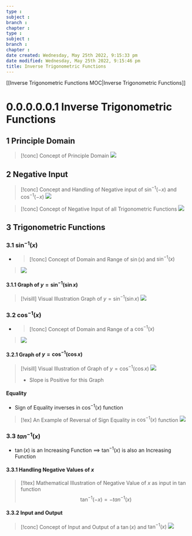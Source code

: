 ```yaml
---
type : 
subject : 
branch :
chapter :
type : 
subject : 
branch :
chapter :
date created: Wednesday, May 25th 2022, 9:15:33 pm
date modified: Wednesday, May 25th 2022, 9:15:46 pm
title: Inverse Trigonometric Functions
---
```


[[Inverse Trigonometric Functions MOC|Inverse Trigonometric Functions]]

# 0.0.0.0.0.1 Inverse Trigonometric Functions

## 1 Principle Domain
>[!conc] Concept of Principle Domain
>![](https://i.imgur.com/o9y66pb.png)



## 2 Negative Input
>[!conc] Concept and Handling of Negative input of $\sin^{-1}(-x)$ and $\cos^{-1}(-x)$
>![](https://i.imgur.com/XJMrn9j.png)

>[!conc] Concept of Negative Input of all Trigonometric Functions
>![](https://i.imgur.com/XKJuh0X.png)




## 3 Trigonometric Functions

### 3.1 $\sin^{-1}(x)$

+ >[!conc] Concept of Domain and Range of $\sin(x)$ and $\sin^{-1}(x)$
>![](https://i.imgur.com/XJCGmt6.png)

#### 3.1.1 Graph of $y = \sin^{-1}(\sin x)$
>[!visill] Visual Illustration Graph of $y = \sin^{-1}(\sin x)$
>![](https://i.imgur.com/eJGb3CH.png)



### 3.2 $\cos^{-1}(x)$
+ >[!conc] Concept of Domain and Range of a $\cos^{-1}(x)$
>![](https://i.imgur.com/ay6QFbb.png)

#### 3.2.1 Graph of $y=\cos^{-1}(\cos x)$
>[!visill] Visual Illustration of Graph of $y=\cos^{-1}(\cos x)$
>![](https://i.imgur.com/TZr4gQx.png)
>+ Slope is Positive for this Graph


#### Equality
+ Sign of Equality inverses in $\cos^{-1}(x)$ function
>[!ex] An Example of Reversal of Sign Equality in $\cos^{-1}(x)$ function
>![](https://i.imgur.com/3y2UKoA.png)



### 3.3 $tan^{-1}(x)$
+ $\tan(x)$ is an Increasing Function $\implies$ $\tan^{-1}(x)$ is also an Increasing Function
#### 3.3.1 Handling Negative Values of $x$
>[!ltex] Mathematical Illustration of Negative Value of $x$ as input in $\tan$ function
>$$\tan^{-1}(-x)=-tan^{-1}(x)$$


#### 3.3.2 Input and Output
>[!conc] Concept of Input and Output of a $\tan(x)$ and $\tan^{-1}(x)$
>![](https://i.imgur.com/v8kMWr7.png)
